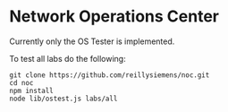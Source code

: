 Network Operations Center
=========================

Currently only the OS Tester is implemented.

To test all labs do the following:

```
git clone https://github.com/reillysiemens/noc.git
cd noc
npm install
node lib/ostest.js labs/all
```
